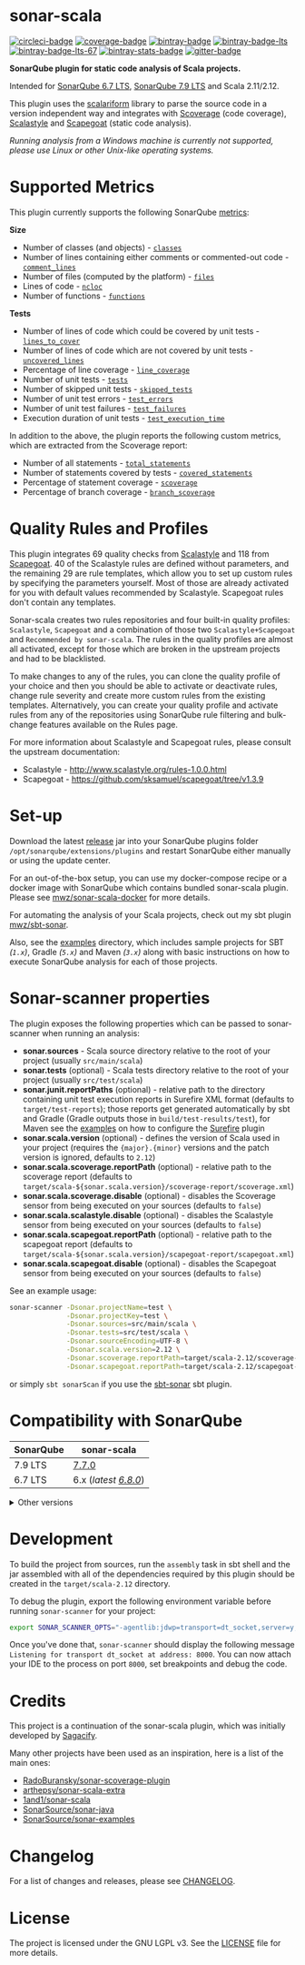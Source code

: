 # sonar-scala

[![circleci-badge]][circleci] [![coverage-badge]][coverage]
[![bintray-badge]][bintray] [![bintray-badge-lts]][bintray-lts]
[![bintray-badge-lts-67]][bintray-lts-67]
[![bintray-stats-badge]][bintray-stats] [![gitter-badge]][gitter]

[bintray]: https://bintray.com/mwz/maven/sonar-scala/7.7.0/link
[bintray-badge]: https://img.shields.io/badge/Download-7.7.0-blue.svg
[bintray-badge-lts]:
  https://img.shields.io/badge/Download-7.7.0_(7.9_LTS)-blue.svg
[bintray-badge-lts-67]:
  https://img.shields.io/badge/Download-6.8.0_(6.7_LTS)-blue.svg
[bintray-lts]: https://bintray.com/mwz/maven/sonar-scala/7.7.0/link
[bintray-lts-67]:
  https://bintray.com/mwz/maven/sonar-scala/6.8.0/link
[bintray-stats]: https://bintray.com/mwz/maven/sonar-scala#statistics
[bintray-stats-badge]:
  https://img.shields.io/badge/dynamic/json.svg?uri=https://bintray.com/statistics/packageStatistics?pkgPath=/mwz/maven/sonar-scala&query=$.totalDownloads&label=Downloads+(last+30+days)&colorB=green
[circleci]: https://circleci.com/gh/mwz/sonar-scala
[circleci-badge]:
  https://img.shields.io/circleci/project/github/mwz/sonar-scala/master.svg?label=Build
[coverage]:
  https://sonar.sonar-scala.com/component_measures?id=sonar-scala&metric=coverage
[coverage-badge]:
  https://sonar.sonar-scala.com/api/badges/measure?key=sonar-scala&metric=coverage
[gitter]: https://gitter.im/sonar-scala/sonar-scala
[gitter-badge]:
  https://img.shields.io/gitter/room/sonar-scala/sonar-scala.svg?colorB=46BC99&label=Chat

**SonarQube plugin for static code analysis of Scala projects.**

Intended for [SonarQube 6.7 LTS](https://www.sonarqube.org/sonarqube-6-7-lts),
[SonarQube 7.9 LTS](https://www.sonarqube.org/sonarqube-7-9-lts) and Scala
2.11/2.12.

This plugin uses the [scalariform](https://github.com/scala-ide/scalariform)
library to parse the source code in a version independent way and integrates
with [Scoverage](http://scoverage.org) (code coverage),
[Scalastyle](http://www.scalastyle.org) and
[Scapegoat](https://github.com/sksamuel/scapegoat) (static code analysis).

_Running analysis from a Windows machine is currently not supported, please use
Linux or other Unix-like operating systems._

# Supported Metrics

This plugin currently supports the following SonarQube
[metrics](https://docs.sonarqube.org/display/SONAR/Metric+Definitions):

**Size**

- Number of classes (and objects) -
  [`classes`](https://docs.sonarqube.org/display/SONAR/Metric+Definitions#MetricDefinitions-Size)
- Number of lines containing either comments or commented-out code -
  [`comment_lines`](https://docs.sonarqube.org/display/SONAR/Metric+Definitions#MetricDefinitions-Size)
- Number of files (computed by the platform) -
  [`files`](https://docs.sonarqube.org/display/SONAR/Metric+Definitions#MetricDefinitions-Size)
- Lines of code -
  [`ncloc`](https://docs.sonarqube.org/display/SONAR/Metric+Definitions#MetricDefinitions-Size)
- Number of functions -
  [`functions`](https://docs.sonarqube.org/display/SONAR/Metric+Definitions#MetricDefinitions-Size)

**Tests**

- Number of lines of code which could be covered by unit tests -
  [`lines_to_cover`](https://docs.sonarqube.org/display/SONAR/Metric+Definitions#MetricDefinitions-Tests)
- Number of lines of code which are not covered by unit tests -
  [`uncovered_lines`](https://docs.sonarqube.org/display/SONAR/Metric+Definitions#MetricDefinitions-Tests)
- Percentage of line coverage -
  [`line_coverage`](https://docs.sonarqube.org/display/SONAR/Metric+Definitions#MetricDefinitions-Tests)
- Number of unit tests -
  [`tests`](https://docs.sonarqube.org/display/SONAR/Metric+Definitions#MetricDefinitions-Tests)
- Number of skipped unit tests -
  [`skipped_tests`](https://docs.sonarqube.org/display/SONAR/Metric+Definitions#MetricDefinitions-Tests)
- Number of unit test errors -
  [`test_errors`](https://docs.sonarqube.org/display/SONAR/Metric+Definitions#MetricDefinitions-Tests)
- Number of unit test failures -
  [`test_failures`](https://docs.sonarqube.org/display/SONAR/Metric+Definitions#MetricDefinitions-Tests)
- Execution duration of unit tests -
  [`test_execution_time`](https://docs.sonarqube.org/display/SONAR/Metric+Definitions#MetricDefinitions-Tests)

In addition to the above, the plugin reports the following custom metrics, which
are extracted from the Scoverage report:

- Number of all statements -
  [`total_statements`](https://github.com/mwz/sonar-scala/blob/3973e6a8b3857c06de7b6d996702eeb3e543e5e0/src/main/scala/com/mwz/sonar/scala/scoverage/ScoverageMetrics.scala#L64)
- Number of statements covered by tests -
  [`covered_statements`](https://github.com/mwz/sonar-scala/blob/3973e6a8b3857c06de7b6d996702eeb3e543e5e0/src/main/scala/com/mwz/sonar/scala/scoverage/ScoverageMetrics.scala#L74)
- Percentage of statement coverage -
  [`scoverage`](https://github.com/mwz/sonar-scala/blob/3973e6a8b3857c06de7b6d996702eeb3e543e5e0/src/main/scala/com/mwz/sonar/scala/scoverage/ScoverageMetrics.scala#L84)
- Percentage of branch coverage -
  [`branch_scoverage`](https://github.com/mwz/sonar-scala/blob/3973e6a8b3857c06de7b6d996702eeb3e543e5e0/src/main/scala/com/mwz/sonar/scala/scoverage/ScoverageMetrics.scala#L96)

# Quality Rules and Profiles

This plugin integrates 69 quality checks from
[Scalastyle](http://www.scalastyle.org/rules-1.0.0.html) and 118 from
[Scapegoat](https://github.com/sksamuel/scapegoat/tree/v1.3.9). 40 of the
Scalastyle rules are defined without parameters, and the remaining 29 are rule
templates, which allow you to set up custom rules by specifying the parameters
yourself. Most of those are already activated for you with default values
recommended by Scalastyle. Scapegoat rules don't contain any templates.

Sonar-scala creates two rules repositories and four built-in quality profiles:
`Scalastyle`, `Scapegoat` and a combination of those two `Scalastyle+Scapegoat`
and `Recommended by sonar-scala`. The rules in the quality profiles are almost
all activated, except for those which are broken in the upstream projects and
had to be blacklisted.

To make changes to any of the rules, you can clone the quality profile of your
choice and then you should be able to activate or deactivate rules, change rule
severity and create more custom rules from the existing templates.
Alternatively, you can create your quality profile and activate rules from any
of the repositories using SonarQube rule filtering and bulk-change features
available on the Rules page.

For more information about Scalastyle and Scapegoat rules, please consult the
upstream documentation:

- Scalastyle - http://www.scalastyle.org/rules-1.0.0.html
- Scapegoat - https://github.com/sksamuel/scapegoat/tree/v1.3.9

# Set-up

Download the latest [release](https://github.com/mwz/sonar-scala/releases) jar
into your SonarQube plugins folder `/opt/sonarqube/extensions/plugins` and
restart SonarQube either manually or using the update center.

For an out-of-the-box setup, you can use my docker-compose recipe or a docker
image with SonarQube which contains bundled sonar-scala plugin. Please see
[mwz/sonar-scala-docker](https://github.com/mwz/sonar-scala-docker) for more
details.

For automating the analysis of your Scala projects, check out my sbt plugin
[mwz/sbt-sonar](https://github.com/mwz/sbt-sonar).

Also, see the
[examples](https://github.com/mwz/sonar-scala/tree/master/examples) directory,
which includes sample projects for SBT _(`1.x`)_, Gradle _(`5.x`)_ and Maven
_(`3.x`)_ along with basic instructions on how to execute SonarQube analysis for
each of those projects.

# Sonar-scanner properties

The plugin exposes the following properties which can be passed to sonar-scanner
when running an analysis:

- **sonar.sources** - Scala source directory relative to the root of your
  project (usually `src/main/scala`)
- **sonar.tests** (optional) - Scala tests directory relative to the root of
  your project (usually `src/test/scala`)
- **sonar.junit.reportPaths** (optional) - relative path to the directory
  containing unit test execution reports in Surefire XML format (defaults to
  `target/test-reports`); those reports get generated automatically by sbt and
  Gradle (Gradle outputs those in `build/test-results/test`), for Maven see the
  [examples](examples/mvn) on how to configure the
  [Surefire](https://maven.apache.org/surefire/maven-surefire-plugin/test-mojo.html)
  plugin
- **sonar.scala.version** (optional) - defines the version of Scala used in your
  project (requires the `{major}.{minor}` versions and the patch version is
  ignored, defaults to `2.12`)
- **sonar.scala.scoverage.reportPath** (optional) - relative path to the
  scoverage report (defaults to
  `target/scala-${sonar.scala.version}/scoverage-report/scoverage.xml`)
- **sonar.scala.scoverage.disable** (optional) - disables the Scoverage sensor
  from being executed on your sources (defaults to `false`)
- **sonar.scala.scalastyle.disable** (optional) - disables the Scalastyle sensor
  from being executed on your sources (defaults to `false`)
- **sonar.scala.scapegoat.reportPath** (optional) - relative path to the
  scapegoat report (defaults to
  `target/scala-${sonar.scala.version}/scapegoat-report/scapegoat.xml`)
- **sonar.scala.scapegoat.disable** (optional) - disables the Scapegoat sensor
  from being executed on your sources (defaults to `false`)

See an example usage:

```bash
sonar-scanner -Dsonar.projectName=test \
              -Dsonar.projectKey=test \
              -Dsonar.sources=src/main/scala \
              -Dsonar.tests=src/test/scala \
              -Dsonar.sourceEncoding=UTF-8 \
              -Dsonar.scala.version=2.12 \
              -Dsonar.scoverage.reportPath=target/scala-2.12/scoverage-report/scoverage.xml \
              -Dsonar.scapegoat.reportPath=target/scala-2.12/scapegoat-report/scapegoat.xml
```

or simply `sbt sonarScan` if you use the
[sbt-sonar](https://github.com/mwz/sbt-sonar) sbt plugin.

# Compatibility with SonarQube

| SonarQube | sonar-scala                                                                                          |
| --------- | ---------------------------------------------------------------------------------------------------- |
| 7.9 LTS   | [7.7.0](https://github.com/mwz/sonar-scala/releases/tag/v7.7.0)                             |
| 6.7 LTS   | 6.x (_latest [6.8.0](https://github.com/mwz/sonar-scala/releases/tag/v6.8.0)_) |

<details>
  <summary>Other versions</summary>
  <table>
    <tr>
      <td><b>SonarQube</b></td>
      <td><b>sonar-scala</b></td>
    </tr>
    <tr>
      <td>7.8</td>
      <td><a href="https://github.com/mwz/sonar-scala/releases/tag/v7.6.0">7.6.0</a></td>
    </tr>
    <tr>
      <td>7.7</td>
      <td><a href="https://github.com/mwz/sonar-scala/releases/tag/v7.5.0">7.5.0</a></td>
    </tr>
    <tr>
      <td>7.6</td>
      <td><a href="https://github.com/mwz/sonar-scala/releases/tag/v7.4.0">7.4.0</a></td>
    </tr>
    <tr>
      <td>7.4</td>
      <td><a href="https://github.com/mwz/sonar-scala/releases/tag/v7.3.1">7.3.1</a></td>
    </tr>
    <tr>
      <td>7.3</td>
      <td><a href="https://github.com/mwz/sonar-scala/releases/tag/v7.0.0">7.0</a></td>
    </tr>
  </table> 
</details>

# Development

To build the project from sources, run the `assembly` task in sbt shell and the
jar assembled with all of the dependencies required by this plugin should be
created in the `target/scala-2.12` directory.

To debug the plugin, export the following environment variable before running
`sonar-scanner` for your project:

```bash
export SONAR_SCANNER_OPTS="-agentlib:jdwp=transport=dt_socket,server=y,suspend=y,address=8000"
```

Once you've done that, `sonar-scanner` should display the following message
`Listening for transport dt_socket at address: 8000`. You can now attach your
IDE to the process on port `8000`, set breakpoints and debug the code.

# Credits

This project is a continuation of the sonar-scala plugin, which was initially
developed by [Sagacify](https://github.com/Sagacify/sonar-scala).

Many other projects have been used as an inspiration, here is a list of the main
ones:

- [RadoBuransky/sonar-scoverage-plugin](https://github.com/RadoBuransky/sonar-scoverage-plugin)
- [arthepsy/sonar-scala-extra](https://github.com/arthepsy/sonar-scala-extra)
- [1and1/sonar-scala](https://github.com/1and1/sonar-scala)
- [SonarSource/sonar-java](https://github.com/SonarSource/sonar-java)
- [SonarSource/sonar-examples](https://github.com/SonarSource/sonar-examples)

# Changelog

For a list of changes and releases, please see [CHANGELOG](CHANGELOG.md).

# License

The project is licensed under the GNU LGPL v3. See the [LICENSE](LICENSE) file
for more details.
